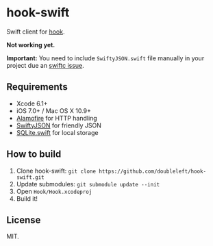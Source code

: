 hook-swift
===

Swift client for [hook](https://github.com/doubleleft/hook).

**Not working yet.**

**Important:** You need to include `SwiftyJSON.swift` file manually in your
project due an [swiftc
issue](https://github.com/SwiftyJSON/SwiftyJSON/issues/67).

Requirements
---

- Xcode 6.1+
- iOS 7.0+ / Mac OS X 10.9+
- [Alamofire](https://github.com/Alamofire/Alamofire/) for HTTP handling
- [SwiftyJSON](https://github.com/SwiftyJSON/SwiftyJSON) for friendly JSON
- [SQLite.swift](https://github.com/stephencelis/SQLite.swift) for local storage

How to build
---

1. Clone hook-swift: `git clone https://github.com/doubleleft/hook-swift.git`
2. Update submodules: `git submodule update --init`
3. Open `Hook/Hook.xcodeproj`
4. Build it!

License
---

MIT.
